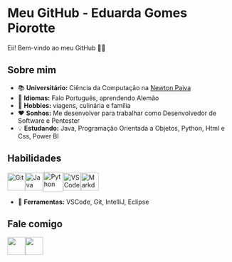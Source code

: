 # Meu GitHub - Eduarda Gomes Piorotte
Eii! Bem-vindo ao meu GitHub 👋😜

## Sobre mim
+ 📚 **Universitário:** Ciência da Computação na [Newton Paiva](https://newtonpaiva.br)
+ 💬 **Idiomas:** Falo Português, aprendendo Alemão
+ 💎 **Hobbies:** viagens, culinária e família
+ ❤️ **Sonhos:** Me desenvolver para trabalhar como Desenvolvedor de Software e Pentester
+ 💡 **Estudando:** Java, Programação Orientada a Objetos, Python, Html e Css, Power BI

## Habilidades
<img src="Images/Git.png" alt="Git" style="width:40px;" align="center"><img src="Images/Java.png" alt="Java" style="width:40px;" align="center"><img src="Images/Python.png" alt="Python" style="width:45px;" align="center"><img src="Images/VSCode.png" alt="VSCode" style="width:40px;" align="center"><img src="Images/Markdown.png" alt="Markdown" style="width:40px;" align="center">

+ 🔧 **Ferramentas:** VSCode, Git, IntelliJ, Eclipse

## Fale comigo
<a href="mailto:piorotteeduarda@gmail.com"><img src="Images/Gmail.png" style="width:40px;" align="center"></a><a href="https://www.linkedin."><img src="Images/Linkedin.png" style="width:40px;" align="center"></a>

